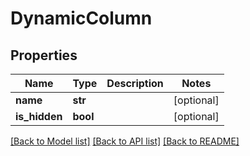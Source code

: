 # DynamicColumn

## Properties
Name | Type | Description | Notes
------------ | ------------- | ------------- | -------------
**name** | **str** |  | [optional] 
**is_hidden** | **bool** |  | [optional] 

[[Back to Model list]](../README.md#documentation-for-models) [[Back to API list]](../README.md#documentation-for-api-endpoints) [[Back to README]](../README.md)

